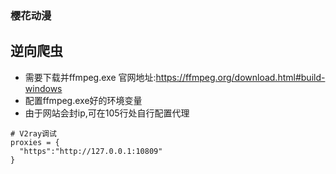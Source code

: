 ### 樱花动漫
## 逆向爬虫  
* 需要下载并ffmpeg.exe 官网地址:https://ffmpeg.org/download.html#build-windows
* 配置ffmpeg.exe好的环境变量
* 由于网站会封ip,可在105行处自行配置代理

```
# V2ray调试
proxies = {
  "https":"http://127.0.0.1:10809"
}
```

